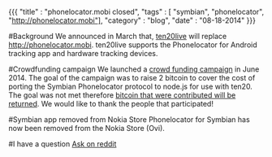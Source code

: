 {{{
    "title"    : "phonelocator.mobi closed",
    "tags"     : [ "symbian", "phonelocator", "http://phonelocator.mobi"],
    "category" : "blog",
    "date"     : "08-18-2014"
}}}

#Background
We announced in March that, [ten20live](https://ten20live.com) will replace http://phonelocator.mobi. ten20live supports the Phonelocator for Android tracking app and hardware tracking devices.

#Crowdfunding campaign
We launched a [crowd funding campaign](/docs/save-phonelocator-for-symbian-os-crowdfunding-campaign) in June 2014.
The goal of the campaign was to raise 2 bitcoin to cover the cost of porting the Symbian Phonelocator protocol to node.js for use with ten20.
The goal was not met therefore [bitcoin that were contributed will be returned](https://blockchain.info/address/1NkfQE8cigQzsmrCsiExH1aH2S88mWzSXc).
We would like to thank the people that participated!

#Symbian app removed from Nokia Store
Phonelocator for Symbian has now been removed from the Nokia Store (Ovi).

#I have a question
[Ask on reddit](http://www.reddit.com/r/ten20/)
